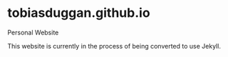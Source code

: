 # tobiasduggan.github.io
Personal Website

This website is currently in the process of being converted to use Jekyll.
